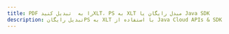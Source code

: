 ---title: PDF را به  تبدیل کنیدXLT، PS به XLT مبدل رایگان یا Java SDKdescription: تبدیل رایگانPS به XLT با استفاده از Java Cloud APIs & SDK همچنین اسناد PDF را در Cloud ایجاد، ویرایش و رندر کنید.---